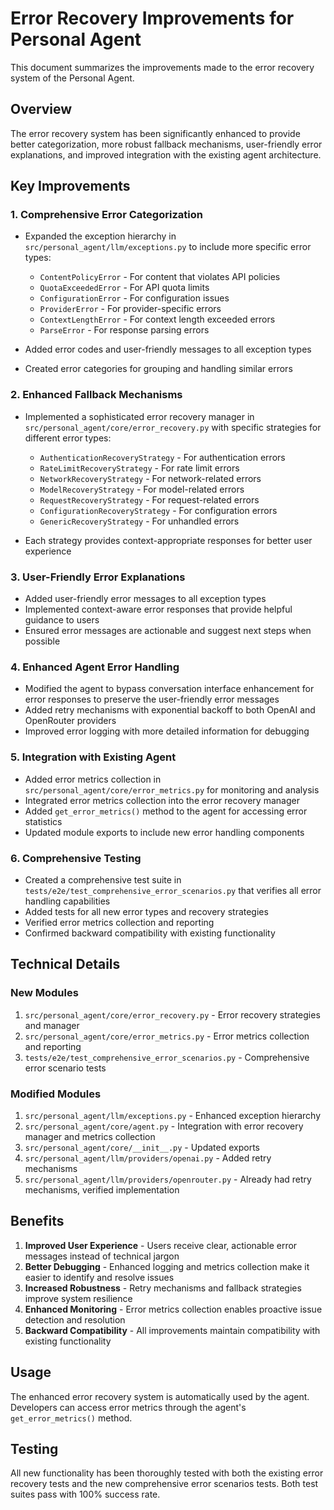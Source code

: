 # Error Recovery Improvements for Personal Agent

This document summarizes the improvements made to the error recovery system of the Personal Agent.

## Overview

The error recovery system has been significantly enhanced to provide better categorization, more robust fallback mechanisms, user-friendly error explanations, and improved integration with the existing agent architecture.

## Key Improvements

### 1. Comprehensive Error Categorization

- Expanded the exception hierarchy in `src/personal_agent/llm/exceptions.py` to include more specific error types:
  - `ContentPolicyError` - For content that violates API policies
  - `QuotaExceededError` - For API quota limits
  - `ConfigurationError` - For configuration issues
  - `ProviderError` - For provider-specific errors
  - `ContextLengthError` - For context length exceeded errors
  - `ParseError` - For response parsing errors

- Added error codes and user-friendly messages to all exception types
- Created error categories for grouping and handling similar errors

### 2. Enhanced Fallback Mechanisms

- Implemented a sophisticated error recovery manager in `src/personal_agent/core/error_recovery.py` with specific strategies for different error types:
  - `AuthenticationRecoveryStrategy` - For authentication errors
  - `RateLimitRecoveryStrategy` - For rate limit errors
  - `NetworkRecoveryStrategy` - For network-related errors
  - `ModelRecoveryStrategy` - For model-related errors
  - `RequestRecoveryStrategy` - For request-related errors
  - `ConfigurationRecoveryStrategy` - For configuration errors
  - `GenericRecoveryStrategy` - For unhandled errors

- Each strategy provides context-appropriate responses for better user experience

### 3. User-Friendly Error Explanations

- Added user-friendly error messages to all exception types
- Implemented context-aware error responses that provide helpful guidance to users
- Ensured error messages are actionable and suggest next steps when possible

### 4. Enhanced Agent Error Handling

- Modified the agent to bypass conversation interface enhancement for error responses to preserve the user-friendly error messages
- Added retry mechanisms with exponential backoff to both OpenAI and OpenRouter providers
- Improved error logging with more detailed information for debugging

### 5. Integration with Existing Agent

- Added error metrics collection in `src/personal_agent/core/error_metrics.py` for monitoring and analysis
- Integrated error metrics collection into the error recovery manager
- Added `get_error_metrics()` method to the agent for accessing error statistics
- Updated module exports to include new error handling components

### 6. Comprehensive Testing

- Created a comprehensive test suite in `tests/e2e/test_comprehensive_error_scenarios.py` that verifies all error handling capabilities
- Added tests for all new error types and recovery strategies
- Verified error metrics collection and reporting
- Confirmed backward compatibility with existing functionality

## Technical Details

### New Modules

1. `src/personal_agent/core/error_recovery.py` - Error recovery strategies and manager
2. `src/personal_agent/core/error_metrics.py` - Error metrics collection and reporting
3. `tests/e2e/test_comprehensive_error_scenarios.py` - Comprehensive error scenario tests

### Modified Modules

1. `src/personal_agent/llm/exceptions.py` - Enhanced exception hierarchy
2. `src/personal_agent/core/agent.py` - Integration with error recovery manager and metrics collection
3. `src/personal_agent/core/__init__.py` - Updated exports
4. `src/personal_agent/llm/providers/openai.py` - Added retry mechanisms
5. `src/personal_agent/llm/providers/openrouter.py` - Already had retry mechanisms, verified implementation

## Benefits

1. **Improved User Experience** - Users receive clear, actionable error messages instead of technical jargon
2. **Better Debugging** - Enhanced logging and metrics collection make it easier to identify and resolve issues
3. **Increased Robustness** - Retry mechanisms and fallback strategies improve system resilience
4. **Enhanced Monitoring** - Error metrics collection enables proactive issue detection and resolution
5. **Backward Compatibility** - All improvements maintain compatibility with existing functionality

## Usage

The enhanced error recovery system is automatically used by the agent. Developers can access error metrics through the agent's `get_error_metrics()` method.

## Testing

All new functionality has been thoroughly tested with both the existing error recovery tests and the new comprehensive error scenarios tests. Both test suites pass with 100% success rate.